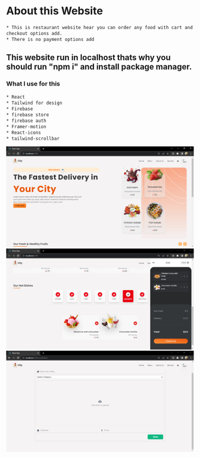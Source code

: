 # About this Website
    * This is restaurant website hear you can order any food with cart and checkout options add.
    * There is no payment options add

## This website run in localhost thats why you should run "npm i" and install package manager.

### What I use for this
    * React
    * Tailwind for design
    * Firebase
    * firebase store
    * firebase auth
    * Framer-motion
    * React-icons
    * tailwind-scrollbar

![preview img](/Capture1.PNG)
![preview img](/Capture2.PNG)
![preview img](/Capture3.PNG)
